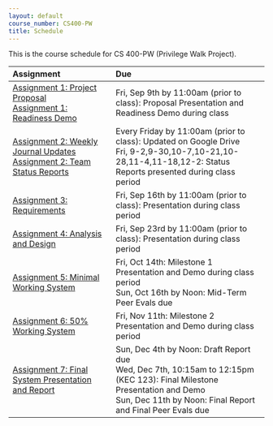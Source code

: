 ```yaml
---
layout: default
course_number: CS400-PW
title: Schedule
---
```


This is the course schedule for CS 400-PW (Privilege Walk Project).

**Assignment** | **Due**
:--------------|:---------
[Assignment 1: Project Proposal](assign/assign01.html)<br>[Assignment 1: Readiness Demo](assign/assign01.html)  | Fri, Sep 9th by 11:00am (prior to class): Proposal Presentation and Readiness Demo during class
[Assignment 2: Weekly Journal Updates](assign/assign02.html)<br>[Assignment 2: Team Status Reports](assign/assign02.html) | Every Friday by 11:00am (prior to class): Updated on Google Drive<br> Fri, 9-2,9-30,10-7,10-21,10-28,11-4,11-18,12-2: Status Reports presented during class period
[Assignment 3: Requirements](assign/assign03.html)                         | Fri, Sep 16th by 11:00am (prior to class): Presentation during class period
[Assignment 4: Analysis and Design](assign/assign04.html)                  | Fri, Sep 23rd by 11:00am (prior to class): Presentation during class period
[Assignment 5: Minimal Working System](assign/assign05.html)               | Fri, Oct 14th: Milestone 1 Presentation and Demo during class period<br>Sun, Oct 16th by Noon: Mid-Term Peer Evals due
[Assignment 6: 50% Working System](assign/assign06.html)                   | Fri, Nov 11th: Milestone 2 Presentation and Demo during class period
[Assignment 7: Final System Presentation and Report](assign/assign07.html) | Sun, Dec 4th by Noon: Draft Report due<br>Wed, Dec 7th, 10:15am to 12:15pm (KEC 123): Final Milestone Presentation and Demo<br>Sun, Dec 11th by Noon: Final Report and Final Peer Evals due